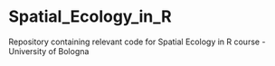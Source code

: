 # Spatial_Ecology_in_R
Repository containing relevant code for Spatial Ecology in R course - University of Bologna
